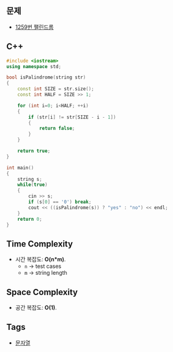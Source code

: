 ## 문제
- [1259번 팰린드롬](https://www.acmicpc.net/problem/1259)

## C++
```cpp
#include <iostream>
using namespace std;

bool isPalindrome(string str)
{
    const int SIZE = str.size();
    const int HALF = SIZE >> 1;

    for (int i=0; i<HALF; ++i)
    {
        if (str[i] != str[SIZE - i - 1])
        {
            return false;
        }   
    }

    return true;
}

int main()
{
    string s;
	while(true)
	{
		cin >> s;
        if (s[0] == '0') break;
		cout << ((isPalindrome(s)) ? "yes" : "no") << endl;
	}
    return 0;
}
```

## Time Complexity
- 시간 복잡도: <b>O(n*m)</b>.
  + `n` -> test cases
  + `m` -> string length

## Space Complexity
- 공간 복잡도: <b>O(1)</b>.

## Tags
- [문자열](https://github.com/myoi-oj/baekjoon-oj#string)

